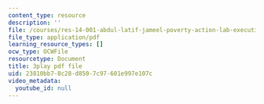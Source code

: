 ```yaml
---
content_type: resource
description: ''
file: /courses/res-14-001-abdul-latif-jameel-poverty-action-lab-executive-training-evaluating-social-programs-2009-spring-2009/23810bb78c28d8507c97601e997e107c_SW5Zfs97wSw.pdf
file_type: application/pdf
learning_resource_types: []
ocw_type: OCWFile
resourcetype: Document
title: 3play pdf file
uid: 23810bb7-8c28-d850-7c97-601e997e107c
video_metadata:
  youtube_id: null
---
```

